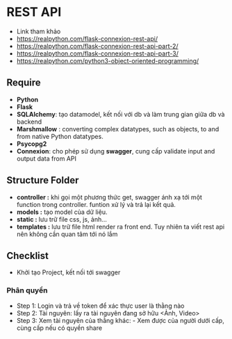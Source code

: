 # REST API 

- Link tham khảo 
- https://realpython.com/flask-connexion-rest-api/
- https://realpython.com/flask-connexion-rest-api-part-2/
- https://realpython.com/flask-connexion-rest-api-part-3/
- https://realpython.com/python3-object-oriented-programming/

## Require

- __Python__
- __Flask__
- __SQLAlchemy__: tạo datamodel, kết nối với db và làm trung gian giữa db và backend
- __Marshmallow__ : converting complex datatypes, such as objects, to and from native Python datatypes.
- __Psycopg2__
- __Connexion__: cho phép sử dụng __swagger__, cung cấp validate input and output data from API 

## Structure Folder

- __controller :__ khi gọi một phương thức get, swagger ánh xạ tới một function trong controller. funtion xử lý và trả lại kết quả.
- __models :__ tạo model của dữ liệu.
- __static :__ lưu trữ file css, js, ảnh...
- __templates :__ lưu trữ file html render ra front end. Tuy nhiên ta viết rest api nên không cần quan tâm tới nó lắm

## Checklist
- Khởi tạo Project, kết nối tới swagger

### Phân quyền
- Step 1: Login và trả về token để xác thực user là thằng nào
- Step 2: Tài nguyên: lấy ra tài nguyên đang sở hữu <Ảnh, Video>
- Step 3: Xem tài nguyên của thằng khác: - Xem được của người dưới cấp, cùng cấp nếu có quyền share
